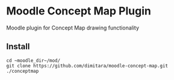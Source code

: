 # Moodle Concept Map Plugin
Moodle plugin for Concept Map drawing functionality

## Install
```
cd ~moodle_dir~/mod/
git clone https://github.com/dimitara/moodle-concept-map.git ./conceptmap
```
